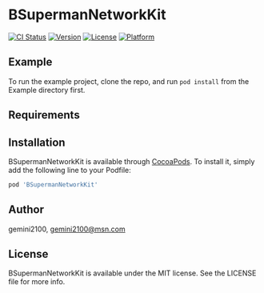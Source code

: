 # BSupermanNetworkKit

[![CI Status](http://img.shields.io/travis/gemini2100/BSupermanNetworkKit.svg?style=flat)](https://travis-ci.org/gemini2100/BSupermanNetworkKit)
[![Version](https://img.shields.io/cocoapods/v/BSupermanNetworkKit.svg?style=flat)](http://cocoapods.org/pods/BSupermanNetworkKit)
[![License](https://img.shields.io/cocoapods/l/BSupermanNetworkKit.svg?style=flat)](http://cocoapods.org/pods/BSupermanNetworkKit)
[![Platform](https://img.shields.io/cocoapods/p/BSupermanNetworkKit.svg?style=flat)](http://cocoapods.org/pods/BSupermanNetworkKit)

## Example

To run the example project, clone the repo, and run `pod install` from the Example directory first.

## Requirements

## Installation

BSupermanNetworkKit is available through [CocoaPods](http://cocoapods.org). To install
it, simply add the following line to your Podfile:

```ruby
pod 'BSupermanNetworkKit'
```

## Author

gemini2100, gemini2100@msn.com

## License

BSupermanNetworkKit is available under the MIT license. See the LICENSE file for more info.
